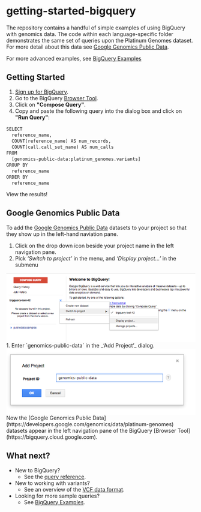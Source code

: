 getting-started-bigquery
========================

The repository contains a handful of simple examples of using BigQuery with genomics data. The code within each language-specific folder demonstrates the same set of queries upon the Platinum Genomes dataset.  For more detail about this data see [Google Genomics Public Data](https://developers.google.com/genomics/data/platinum-genomes).

For more advanced examples, see [BigQuery Examples](https://github.com/googlegenomics/bigquery-examples)

Getting Started
-------------------------------------

1. [Sign up for BigQuery](https://developers.google.com/bigquery/sign-up).
1. Go to the BigQuery [Browser Tool](https://bigquery.cloud.google.com).
1. Click on **"Compose Query"**.
1. Copy and paste the following query into the dialog box and click on **"Run Query"**:
```
SELECT
  reference_name,
  COUNT(reference_name) AS num_records,
  COUNT(call.call_set_name) AS num_calls
FROM
  [genomics-public-data:platinum_genomes.variants]
GROUP BY
  reference_name
ORDER BY
  reference_name
```
View the results!

Google Genomics Public Data
-------------------------------------

To add the [Google Genomics Public Data](https://developers.google.com/genomics/data/platinum-genomes) datasets to your project so that they show up in the left-hand naviation pane.

  1. Click on the drop down icon beside your project name in the left navigation pane.
  1. Pick _‘Switch to project’_ in the menu, and _‘Display project...’_ in the submenu
  <img src="figure/display.png" title="Display project" alt="Display Project" style="display: block; margin: auto;" />
  1. Enter `genomics-public-data` in the _‘Add Project’_ dialog.
  <img src="figure/add.png" title="Add Project" alt="Add Project" style="display: block; margin: auto;" />
Now the [Google Genomics Public Data](https://developers.google.com/genomics/data/platinum-genomes) datasets appear in the left navigation pane of the BigQuery [Browser Tool](https://bigquery.cloud.google.com).

What next?
----------
  * New to BigQuery?
    + See the [query reference](https://developers.google.com/bigquery/query-reference).
  * New to working with variants?
    + See an overview of the [VCF data format](http://vcftools.sourceforge.net/VCF-poster.pdf).
  * Looking for more sample queries?
    + See [BigQuery Examples](https://github.com/googlegenomics/bigquery-examples).
